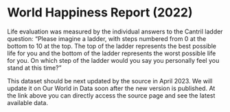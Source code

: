 # World Happiness Report (2022)

Life evaluation was measured by the individual answers to the Cantril ladder question: “Please imagine a ladder, with steps numbered from 0 at the bottom to 10 at the top. The top of the ladder represents the best possible life for you and the bottom of the ladder represents the worst possible life for you. On which step of the ladder would you say you personally feel you stand at this time?”


This dataset should be next updated by the source in April 2023. We will update it on Our World in Data soon after the new version is published. At the link above you can directly access the source page and see the latest available data.